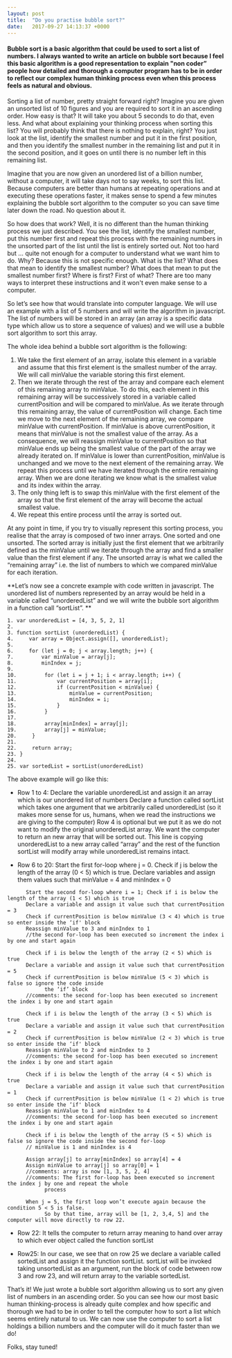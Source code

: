 ```yaml
---
layout: post
title:  "Do you practise bubble sort?"
date:   2017-09-27 14:13:37 +0000
---
```



#### Bubble sort is a basic algorithm that could be used to sort a list of numbers. I always wanted to write an article on bubble sort because I feel this basic algorithm is a good representation to explain "non coder” people how detailed and thorough a computer program has to be in order to reflect our complex human thinking process even when this process feels as natural and obvious. 

Sorting a list of number, pretty straight forward right? Imagine you are given an unsorted list of 10 figures and you are required to sort it in an ascending order. How easy is that? It will take you about 5 seconds to do that, even less. And what about explaining your thinking process when sorting this list? You will probably think that there is nothing to explain, right? You just look at the list, identify the smallest number and put it in the first position, and then you identify the smallest number in the remaining list and put it in the second position, and it goes on until there is no number left in this remaining list. 

Imagine that you are now given an unordered list of a billion number, without a computer, it will take days not to say weeks, to sort this list. Because computers are better than humans at repeating operations and at executing these operations faster, it makes sense to spend a few minutes explaining the bubble sort algorithm to the computer so you can save time later down the road. No question about it.

So how does that work? 
Well, it is no different than the human thinking process we just described. You see the list, identify the smallest number, put this number first and repeat this process with the remaining numbers in the unsorted part of the list until the list is entirely sorted out. Not too hard but … quite not enough for a computer to understand what we want him to do. Why? Because this is not specific enough. What is the list? What does that mean to identify the smallest number? What does that mean to put the smallest number first? Where is first? First of what? There are too many ways to interpret these instructions and it won't even make sense to a computer. 

So let’s see how that would translate into computer language. We will use an example with a list of 5 numbers and will write the algorithm in javascript. The list of numbers will be stored in an array (an array is a specific data type which allow us to store a sequence of values) and we will use a bubble sort algorithm to sort this array.

The whole idea behind a bubble sort algorithm is the following:
1. We take the first element of an array, isolate this element in a variable and assume that this first element is the smallest number of the array. We will call minValue the variable storing this first element.
2. Then we iterate through the rest of the array and compare each element of this remaining array to minValue. To do this, each element in this remaining array will be successively stored in a variable called currentPosition and will be compared to minValue. As we iterate through this remaining array, the value of currentPosition will change. Each time we move to the next element of the remaining array, we compare minValue with currentPosition. If minValue is above currentPosition, it means that minValue is not the smallest value of the array. As a consequence, we will reassign minValue to currentPosition so that minValue ends up being the smallest value of the part of the array we already iterated on. If minValue is lower than currentPosition, minValue is unchanged and we move to the next element of the remaining array. We repeat this process until we have iterated through the entire remaining array. When we are done iterating we know what is the smallest value and its index within the array. 
3. The only thing left is to swap this minValue with the first element of the array so that the first element of the array will become the actual smallest value. 
4. We repeat this entire process until the array is sorted out. 

At any point in time, if you try to visually represent this sorting process, you realise that the array is composed of two inner arrays. One sorted and one unsorted. The sorted array is initially just the first element that we arbitrarily defined as the minValue until we iterate through the array and find a smaller value than the first element if any. The unsorted array is what we called the “remaining array” i.e. the list of numbers to which we compared minValue for each iteration. 

**Let’s now see a concrete example with code written in javascript. The unordered list of numbers represented by an array would be held in a variable called “unorderedList” and we will write the bubble sort algorithm in a function call “sortList”.
**
```
1. var unorderedList = [4, 3, 5, 2, 1]
2. 
3. function sortList (unorderedList) {    
4.     var array = Object.assign([], unorderedList);
5.   
6.     for (let j = 0; j < array.length; j++) {
7.         var minValue = array[j];
8.         minIndex = j;
9. 
10.         for (let i = j + 1; i < array.length; i++) {
11.             var currentPosition = array[i];
12.             if (currentPosition < minValue) {
13.                 minValue = currentPosition;
14.                 minIndex = i;
15.             }
16.         }
17.     
18.         array[minIndex] = array[j];
19.         array[j] = minValue;
20.     }
21.   
22.     return array;
23. }
24.  
25. var sortedList = sortList(unorderedList)
```



The above example will go like this:

* Row 1 to 4: Declare the variable unorderedList and assign it an array which is our unordered list of numbers
Declare a function called sortList which takes one argument that we arbitrarily called unorderedList (so it makes more sense for us, humans, when we read the instructions we are giving to the computer)
Row 4 is optional but we put it as we do not want to modify the original unorderedList array. We want the computer to return an new array that will be sorted out. This line is copying unorderedList to a new array called “array” and the rest of the function sortList will modify array while unorderedList remains intact.

* Row 6 to 20:
Start the first for-loop where j = 0. Check if j is below the length of the array (0 < 5) which is true.
Declare variables and assign them values such that minValue = 4 and minIndex = 0

```
      Start the second for-loop where i = 1; Check if i is below the length of the array (1 < 5) which is true
      Declare a variable and assign it value such that currentPosition = 3
      Check if currentPosition is below minValue (3 < 4) which is true so enter inside the ‘if' block
      Reassign minValue to 3 and minIndex to 1
      //the second for-loop has been executed so increment the index i by one and start again

      Check if i is below the length of the array (2 < 5) which is true
      Declare a variable and assign it value such that currentPosition = 5
      Check if currentPosition is below minValue (5 < 3) which is false so ignore the code inside
			the ‘if’ block
      //comments: the second for-loop has been executed so increment the index i by one and start again
           
      Check if i is below the length of the array (3 < 5) which is true
      Declare a variable and assign it value such that currentPosition = 2
      Check if currentPosition is below minValue (2 < 3) which is true so enter inside the ‘if' block
      Reassign minValue to 2 and minIndex to 3
      //comments: the second for-loop has been executed so increment the index i by one and start again
    
      Check if i is below the length of the array (4 < 5) which is true
      Declare a variable and assign it value such that currentPosition = 1
      Check if currentPosition is below minValue (1 < 2) which is true so enter inside the ‘if' block
      Reassign minValue to 1 and minIndex to 4
      //comments: the second for-loop has been executed so increment the index i by one and start again
        
      Check if i is below the length of the array (5 < 5) which is false so ignore the code inside the second for-loop
      // minValue is 1 and minIndex is 4

      Assign array[j] to array[minIndex] so array[4] = 4
      Assign minValue to array[j] so array[0] = 1
      //comments: array is now [1, 3, 5, 2, 4] 
      //comments: The first for-loop has been executed so increment the index j by one and repeat the whole
			process
			
      When j = 5, the first loop won’t execute again because the condition 5 < 5 is false.
			So by that time, array will be [1, 2, 3,4, 5] and the computer will move directly to row 22.

```

* Row 22: 
It tells the computer to return array meaning to hand over array to which ever object called the function sortList

* Row25: 
In our case, we see that on row 25 we declare a variable called sortedList and assign it the function sortList. sortList will be invoked taking unsortedList as an argument, run the block of code between row 3 and row 23, and will return array to the variable sortedList.

That’s it! We just wrote a bubble sort algorithm allowing us to sort any given list of numbers in an ascending order. So you can see how our most basic human thinking-process is already quite complex and how specific and thorough we had to be in order to tell the computer how to sort a list which seems entirely natural to us. We can now use the computer to sort a list holdings a billion numbers and the computer will do it much faster than we do!

Folks, stay tuned!
